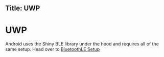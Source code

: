 Title: UWP
---

# UWP
Android uses the Shiny BLE library under the hood and requires all of the same setup.  Head over to [BluetoothLE Setup](/docs/ble/platforms/android)